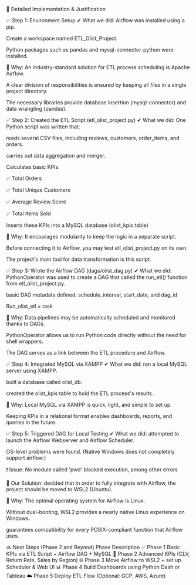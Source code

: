 🧱 Detailed Implementation & Justification

✅ Step 1: Environment Setup
✔ What we did:
Airflow was installed using a pip.

 Create a workspace named ETL_Olist_Project.

 Python packages such as pandas and mysql-connector-python were installed.

🧠 Why:
An industry-standard solution for ETL process scheduling is Apache Airflow.

 A clear division of responsibilities is ensured by keeping all files in a single project directory.

 The necessary libraries provide database insertion (mysql-connector) and data wrangling (pandas).

✅ Step 2: Created the ETL Script (etl_olist_project.py)
✔ What we did:
One Python script was written that:

 reads several CSV files, including reviews, customers, order_items, and orders.

 carries out data aggregation and merger.

Calculates basic KPIs:

✅ Total Orders

✅ Total Unique Customers

✅ Average Review Score

✅ Total Items Sold

Inserts these KPIs into a MySQL database (olist_kpis table)

🧠 Why:
It encourages modularity to keep the logic in a separate script.

 Before connecting it to Airflow, you may test etl_olist_project.py on its own.

 The project's main tool for data transformation is this script.

✅ Step 3: Wrote the Airflow DAG (dags/olist_dag.py)
✔ What we did:
PythonOperator was used to create a DAG that called the run_etl() function from etl_olist_project.py.

basic DAG metadata defined: schedule_interval, start_date, and dag_id

Run_olist_etl = task

🧠 Why:
Data pipelines may be automatically scheduled and monitored thanks to DAGs.

PythonOperator allows us to run Python code directly without the need for shell wrappers.

The DAG serves as a link between the ETL procedure and Airflow.

✅ Step 4: Integrated MySQL via XAMPP
✔ What we did:
ran a local MySQL server using XAMPP.

built a database called olist_db.

created the olist_kpis table to hold the ETL process's results.

🧠 Why:
Local MySQL via XAMPP is quick, light, and simple to set up.

Keeping KPIs in a relational format enables dashboards, reports, and queries in the future.

✅ Step 5: Triggered DAG for Local Testing
✔ What we did:
attempted to launch the Airflow Webserver and Airflow Scheduler.

 OS-level problems were found.  (Native Windows does not completely support airflow.)

❗ Issue:
No module called 'pwd' blocked execution, among other errors

🔁 Our Solution:
decided that in order to fully integrate with Airflow, the project should be moved to WSL2 (Ubuntu).

🧠 Why:
The optimal operating system for Airflow is Linux.

 Without dual-booting, WSL2 provides a nearly native Linux experience on Windows.

 guarantees compatibility for every POSIX-compliant function that Airflow uses.

🔜 Next Steps (Phase 2 and Beyond)
Phase	Description
✅ Phase 1	Basic KPIs via ETL Script + Airflow DAG + MySQL
🧮 Phase 2	Advanced KPIs (CLV, Return Rate, Sales by Region)
🌐 Phase 3	Move Airflow to WSL2 + set up Scheduler & Web UI
📊 Phase 4	Build Dashboards using Python Dash or Tableau
☁️ Phase 5	Deploy ETL Flow (Optional: GCP, AWS, Azure)
